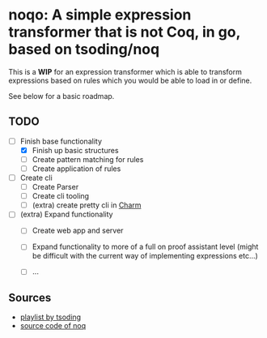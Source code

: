 
# noqo: A simple expression transformer that is not Coq, in go, based on tsoding/noq


This is a **WIP** for an expression transformer which is able to transform expressions based on rules which you would be able to load in or define.

See below for a basic roadmap.

## **TODO**

- [ ] Finish base functionality
  - [x] Finish up basic structures
  - [ ] Create pattern matching for rules
  - [ ] Create application of rules
- [ ] Create cli
  - [ ] Create Parser
  - [ ] Create cli tooling
  - [ ] (extra) create pretty cli in [Charm](https://charm.sh/)
- [ ] (extra) Expand functionality
  - [ ] Create web app and server
  - [ ] Expand functionality to more of a full on proof assistant level (might be difficult with the current way of implementing expressions etc...)
  - [ ] ...



## Sources

- [playlist by tsoding](https://www.youtube.com/watch?v=Ra_Fk7JFMoo&list=PLpM-Dvs8t0VZVE64QKPf6y_TIUwj5nKQ7)
- [source code of noq](https://github.com/tsoding/Noq)
